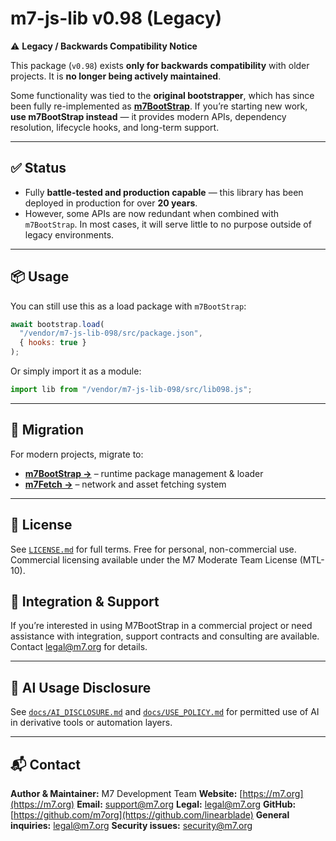 # m7-js-lib v0.98 (Legacy)

⚠️ **Legacy / Backwards Compatibility Notice**

This package (`v0.98`) exists **only for backwards compatibility** with older projects.
It is **no longer being actively maintained**.

Some functionality was tied to the **original bootstrapper**, which has since been fully re-implemented as **[m7BootStrap](./vendor/m7Bootstrap/README.md)**.
If you’re starting new work, **use m7BootStrap instead** — it provides modern APIs, dependency resolution, lifecycle hooks, and long-term support.

---

## ✅ Status

* Fully **battle-tested and production capable** — this library has been deployed in production for over **20 years**.
* However, some APIs are now redundant when combined with `m7BootStrap`. In most cases, it will serve little to no purpose outside of legacy environments.

---

## 📦 Usage

You can still use this as a load package with `m7BootStrap`:

```js
await bootstrap.load(
  "/vendor/m7-js-lib-098/src/package.json",
  { hooks: true }
);
```

Or simply import it as a module:

```js
import lib from "/vendor/m7-js-lib-098/src/lib098.js";
```

---

## 🔗 Migration

For modern projects, migrate to:

* **[m7BootStrap →](./vendor/m7Bootstrap/README.md)** – runtime package management & loader
* **[m7Fetch →](./vendor/m7Fetch/README.md)** – network and asset fetching system

---

## 📜 License

See [`LICENSE.md`](LICENSE.md) for full terms.
Free for personal, non-commercial use.
Commercial licensing available under the M7 Moderate Team License (MTL-10).

## 💼 **Integration & Support**

If you’re interested in using M7BootStrap in a commercial project or need assistance with integration,
support contracts and consulting are available. Contact [legal@m7.org](mailto:legal@m7.org) for details.

---

## 🤖 AI Usage Disclosure

See [`docs/AI_DISCLOSURE.md`](docs/AI_DISCLOSURE.md) and [`docs/USE_POLICY.md`](docs/USE_POLICY.md)
for permitted use of AI in derivative tools or automation layers.

---

## 📬 Contact

**Author & Maintainer:** M7 Development Team
**Website:** [https://m7.org](https://m7.org)
**Email:** [support@m7.org](mailto:support@m7.org)
**Legal:** [legal@m7.org](mailto:legal@m7.org)
**GitHub:** [https://github.com/m7org](https://github.com/linearblade)
**General inquiries:** [legal@m7.org](mailto:legal@m7.org)
**Security issues:**  [security@m7.org](mailto:security@m7.org)
